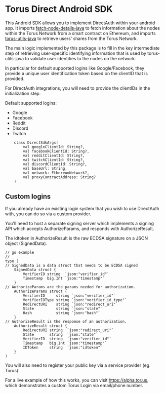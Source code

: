 # Torus Direct Android SDK

This Android SDK allows you to implement DirectAuth within your android app.
It imports [fetch-node-details-java](https://github.com/torusresearch/fetch-node-details-java) to fetch information about the nodes within the Torus Network from a smart contract on Ethereum, and imports [torus-utils-java](https://github.com/torusresearch/torus-utils-java) to retrieve users' shares from the Torus Network.

The main logic implemented by this package is to fill in the key intermediate step of retrieving user-specific identifying information that is used by torus-utils-java to validate user identities to the nodes on the network.

In particular for default supported logins like Google/Facebook, they provide a unique user identification token based on the clientID that is provided.

For DirectAuth integrations, you will need to provide the clientIDs in the initialization step.

Default supported logins:
- Google
- Facebook
- Reddit
- Discord
- Twitch

```
    class DirectSdkArgs(
        val googleClientId: String?,
        val facebookClientId: String?,
        val redditClientId: String?,
        val twitchClientId: String?,
        val discordClientId: String?,
        val baseUrl: String,
        val network: EthereumNetwork?,
        val proxyContractAddress: String?
    )
```

## Custom logins

If you already have an existing login system that you wish to use DirectAuth with, you can do so
via a custom provider.

You'll need to host a separate signing server which implements a signing API which accepts AuthorizeParams,
and responds with AuthorizeResult. 

The idtoken in AuthorizeResult is the raw ECDSA signature on a JSON object (SignedData).

```
// go example
// 
type (
// SignedData is a data struct that needs to be ECDSA signed
	SignedData struct {
		VerifierID string  `json:"verifier_id"`
		Timestamp  big.Int `json:"timestamp"`
	}
// AuthorizeParams are the params needed for authorization.
	AuthorizeParams struct {
		VerifierID     string `json:"verifier_id"`
		VerifierIDType string `json:"verifier_id_type"`
		RedirectURI    string `json:"redirect_uri"`
		State          string `json:"state"`
		Hash           string `json:"hash"`
	}
// AuthorizeResult is the response of an authorization.
	AuthorizeResult struct {
		RedirectURI string  `json:"redirect_uri"`
		State       string  `json:"state"`
		VerifierID  string  `json:"verifier_id"`
		Timestamp   big.Int `json:"timestamp"`
		IDToken     string  `json:"idtoken"`
	}
)
```

You will also need to register your public key via a service provider (eg. Torus).

For a live example of how this works, you can visit https://alpha.tor.us, which demonstrates a custom Torus Login via email/phone number.

